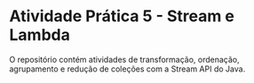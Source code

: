 # Atividade Prática 5 - Stream e Lambda

O repositório contém atividades de transformação, ordenação, agrupamento e redução de coleções com a Stream API do Java.
